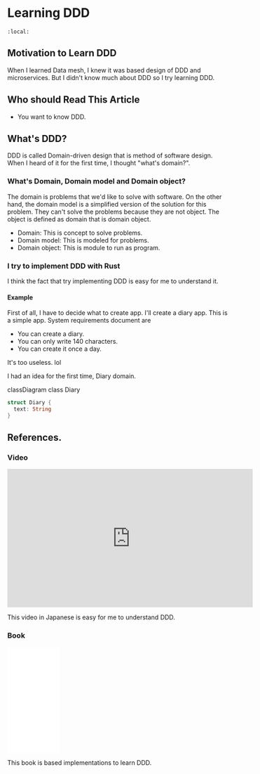 # Learning DDD 
<script type="module">
  import mermaid from 'https://unpkg.com/mermaid@9/dist/mermaid.esm.min.mjs';
  mermaid.initialize({ startOnLoad: true });
</script>

```{contents}
:local:
```

## Motivation to Learn DDD
When I learned Data mesh, I knew it was based design of DDD and microservices.
But I didn't know much about DDD so I try learning DDD.

## Who should Read This Article
- You want to know DDD.

## What's DDD?
DDD is called Domain-driven design that is method of software design.
When I heard of it for the first time, I thought "what's domain?".

### What's Domain, Domain model and Domain object?
The domain is problems that we'd like to solve with software.
On the other hand, the domain model is a simplified version of the solution for this problem.
They can't solve the problems because they are not object. The object is defined as domain that is domain object. 

- Domain: This is concept to solve problems.
- Domain model: This is modeled for problems.
- Domain object: This is module to run as program.

### I try to implement DDD with Rust
I think the fact that try implementing DDD is easy for me to understand it. 

#### Example
First of all, I have to decide what to create app.
I'll create a diary app. This is a simple app.
System requirements document are

- You can create a diary.
- You can only write 140 characters.
- You can create it once a day.

It's too useless. lol

I had an idea for the first time, Diary domain.

<div class=mermaid>
classDiagram
  class Diary
</div>



```rust
struct Diary {
  text: String
}
```


## References.
### Video
<iframe width="560" height="315" src="https://www.youtube.com/embed/A2EU0paEVJ0" title="YouTube video player" frameborder="0" allow="accelerometer; autoplay; clipboard-write; encrypted-media; gyroscope; picture-in-picture" allowfullscreen></iframe>

This video in Japanese is easy for me to understand DDD.
### Book
<iframe sandbox="allow-popups allow-scripts allow-modals allow-forms allow-same-origin" style="width:120px;height:240px;" marginwidth="0" marginheight="0" scrolling="no" frameborder="0" src="//rcm-fe.amazon-adsystem.com/e/cm?lt1=_blank&bc1=FFFFFF&IS2=1&bg1=FFFFFF&fc1=000000&lc1=0000FF&t=yujikawa-22&language=ja_JP&o=9&p=8&l=as4&m=amazon&f=ifr&ref=as_ss_li_til&asins=479815072X&linkId=87bf829477d756e835a723cd05454e93"></iframe>

This book is based implementations to learn DDD.
